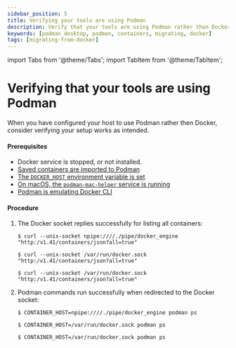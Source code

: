```yaml
---
sidebar_position: 5
title: Verifying your tools are using Podman
description: Verify that your tools are using Podman rather than Docker.
keywords: [podman desktop, podman, containers, migrating, docker]
tags: [migrating-from-docker]
---
```


import Tabs from '@theme/Tabs';
import TabItem from '@theme/TabItem';

# Verifying that your tools are using Podman

When you have configured your host to use Podman rather then Docker, consider verifying your setup works as intended.

#### Prerequisites

- Docker service is stopped, or not installed.
- [Saved containers are imported to Podman](importing-saved-containers)
- [The `DOCKER_HOST` environment variable is set](using-the-docker_host-environment-variable)
- [On macOS, the `podman-mac-helper` service is running](using-podman-mac-helper)
- [Podman is emulating Docker CLI](emulating-docker-cli-with-podman)

#### Procedure

1. The Docker socket replies successfully for listing all containers:

   <Tabs groupId="operating-systems">
     <TabItem value="win" label="Windows">

   ```shell-session
   $ curl --unix-socket npipe:////./pipe/docker_engine "http:/v1.41/containers/json?all=true"
   ```

     </TabItem>
     <TabItem value="mac" label="macOS">

   ```shell-session
   $ curl --unix-socket /var/run/docker.sock "http:/v1.41/containers/json?all=true"
   ```

     </TabItem>
     <TabItem value="linux" label="Linux">

   ```shell-session
   $ curl --unix-socket /var/run/docker.sock "http:/v1.41/containers/json?all=true"
   ```

     </TabItem>
   </Tabs>

2. Podman commands run successfully when redirected to the Docker socket:

   <Tabs groupId="operating-systems">
     <TabItem value="win" label="Windows">

   ```shell-session
   $ CONTAINER_HOST=npipe:////./pipe/docker_engine podman ps
   ```

     </TabItem>
     <TabItem value="mac" label="macOS">

   ```shell-session
   $ CONTAINER_HOST=/var/run/docker.sock podman ps
   ```

     </TabItem>
     <TabItem value="linux" label="Linux">

   ```shell-session
   $ CONTAINER_HOST=/var/run/docker.sock podman ps
   ```

     </TabItem>
   </Tabs>

